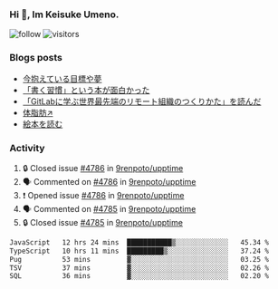 ### Hi 👋, Im Keisuke Umeno.

<!--
**9renpoto/9renpoto** is a ✨ _special_ ✨ repository because its `README.md` (this file) appears on your GitHub profile.

Here are some ideas to get you started:

- 🔭 I’m currently working on ...
- 🌱 I’m currently learning ...
- 👯 I’m looking to collaborate on ...
- 🤔 I’m looking for help with ...
- 💬 Ask me about ...
- 📫 How to reach me: ...
- 😄 Pronouns: ...
- ⚡ Fun fact: ...
-->

![follow](https://img.shields.io/github/followers/9renpoto?label=Follow&style=social)
![visitors](https://komarev.com/ghpvc/?username=9renpoto&label=Profile%20views&color=0e75b6&style=flat)

### Blogs posts

<!-- BLOG-POST-LIST:START -->
- [今抱えている目標や夢](https://9renpoto.win/entry/2024/12/02/objective)
- [「書く習慣」という本が面白かった](https://9renpoto.win/entry/2024/11/11/leave_a_feeling_sad)
- [「GitLabに学ぶ世界最先端のリモート組織のつくりかた」を読んだ](https://9renpoto.win/entry/2024/09/10/remote_organization)
- [体脂肪↗](https://9renpoto.win/entry/2024/08/12/gaining_fat)
- [絵本を読む](https://9renpoto.win/entry/2024/07/26/picture_book)
<!-- BLOG-POST-LIST:END -->

### Activity

<!--START_SECTION:activity-->
1. 🔒 Closed issue [#4786](https://github.com/9renpoto/upptime/issues/4786) in [9renpoto/upptime](https://github.com/9renpoto/upptime)
2. 🗣 Commented on [#4786](https://github.com/9renpoto/upptime/issues/4786#issuecomment-2543615127) in [9renpoto/upptime](https://github.com/9renpoto/upptime)
3. ❗ Opened issue [#4786](https://github.com/9renpoto/upptime/issues/4786) in [9renpoto/upptime](https://github.com/9renpoto/upptime)
4. 🗣 Commented on [#4785](https://github.com/9renpoto/upptime/issues/4785#issuecomment-2543548314) in [9renpoto/upptime](https://github.com/9renpoto/upptime)
5. 🔒 Closed issue [#4785](https://github.com/9renpoto/upptime/issues/4785) in [9renpoto/upptime](https://github.com/9renpoto/upptime)
<!--END_SECTION:activity-->

<!--START_SECTION:waka-->

```txt
JavaScript   12 hrs 24 mins  ███████████▒░░░░░░░░░░░░░   45.34 %
TypeScript   10 hrs 11 mins  █████████▒░░░░░░░░░░░░░░░   37.24 %
Pug          53 mins         ▓░░░░░░░░░░░░░░░░░░░░░░░░   03.25 %
TSV          37 mins         ▓░░░░░░░░░░░░░░░░░░░░░░░░   02.26 %
SQL          36 mins         ▓░░░░░░░░░░░░░░░░░░░░░░░░   02.20 %
```

<!--END_SECTION:waka-->
